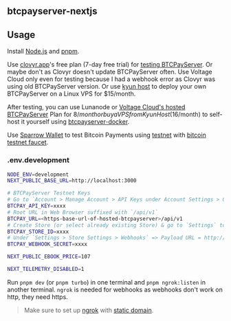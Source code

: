 ## btcpayserver-nextjs

## Usage

Install [Node.js](https://nodejs.org/) and [pnpm](https://pnpm.io/).

Use [clovyr.app](https://clovyr.app/)'s free plan (7-day free trial) for [testing BTCPayServer](https://clovyr.app/apps/btcpayserver). Or maybe don't as Clovyr doesn't update BTCPayServer often. Use Voltage Cloud only even for testing because I had a webhook error as Clovyr was using old BTCPayServer version. Or use [kyun host](https://kyun.host) to deploy your own BTCPayServer on a Linux VPS for $15/month.

After testing, you can use Lunanode or [Voltage Cloud's hosted BTCPayServer](https://www.youtube.com/playlist?list=PLuMtKGSqizH2sxmKdy52gdbqSVKkyLX-t) Plan for $8/month or buy a VPS from Kyun Host ($16/month) to self-host it yourself using [btcpayserver-docker](https://github.com/btcpayserver/btcpayserver-docker).

Use [Sparrow Wallet](https://bitcoiner.guide/sparrow/) to test Bitcoin Payments using [testnet](https://www.youtube.com/watch?v=7JJkLW4SHKQ) with [bitcoin testnet faucet](https://coinfaucet.eu/en/btc-testnet/).

### .env.development

```bash
NODE_ENV=development
NEXT_PUBLIC_BASE_URL=http://localhost:3000

# BTCPayServer Testnet Keys
# Go to `Account > Manage Account > API Keys under Account Settings > Generate API Key > Give Permissions btcpay.store.canviewinvoices & btcpay.store.cancreateinvoice`
BTCPAY_API_KEY=xxxx
# Root URL in Web Browser suffixed with `/api/v1`
BTCPAY_URL=<https-base-url-of-hosted-btcpayserver>/api/v1
# Create Store (or select already existing Store) & go to `Settings` to find `Store ID` under `Store Settings > General`
BTCPAY_STORE_ID=xxxx
# Under `Settings > Store Settings > Webhooks` => Payload URL = http://localhost:3000/api/btcpayserver/webhook (replace http://localhost:3000 with ngrok url as localhost (specifically, http) won't work with webhooks) & Events > Send Me Everything
BTCPAY_WEBHOOK_SECRET=xxxx

NEXT_PUBLIC_EBOOK_PRICE=107

NEXT_TELEMETRY_DISABLED=1
```

Run `pnpm dev` (or `pnpm turbo`) in one terminal and `pnpm ngrok:listen` in another terminal. `ngrok` is needed for webhooks as webhooks don't work on http, they need https.

> Make sure to set up [ngrok](https://ngrok.com) with [static domain](https://ngrok.com/blog-post/free-static-domains-ngrok-users).
